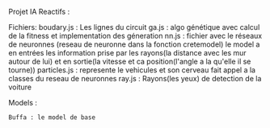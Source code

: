 Projet IA Reactifs : 

Fichiers: 
    boudary.js : Les lignes du circuit
    ga.js : algo génétique avec calcul de la fitness et implementation des géneration 
    nn.js : fichier avec le réseaux de neuronnes (reseau de neuronne dans la fonction cretemodel) le model a en entrées les information prise par les rayons(la distance avec les mur autour de lui) et en sortie(la vitesse et ca position(l'angle a la qu'elle il se tourne))
    particles.js : represente le vehicules et son cerveau fait appel a la classes du reseau de neuronnes
    ray.js : Rayons(les yeux) de detection de la voiture 


Models : 

    Buffa : le model de base 
    
